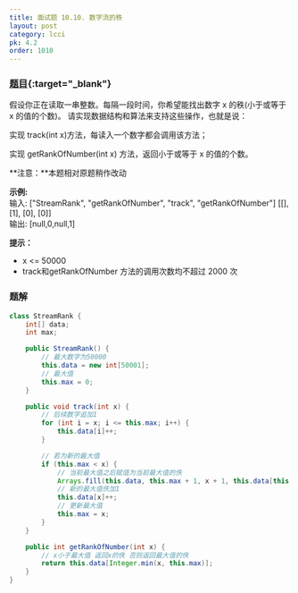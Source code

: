 ```yaml
---
title: 面试题 10.10. 数字流的秩
layout: post
category: lcci
pk: 4.2
order: 1010
---
```


### [题目](https://leetcode-cn.com/rank-from-stream-lcci/){:target="_blank"}

假设你正在读取一串整数。每隔一段时间，你希望能找出数字 x 的秩(小于或等于 x 的值的个数)。
请实现数据结构和算法来支持这些操作，也就是说：

实现 track(int x)方法，每读入一个数字都会调用该方法；

实现 getRankOfNumber(int x) 方法，返回小于或等于 x 的值的个数。

**注意：**本题相对原题稍作改动

**示例:**  
输入: ["StreamRank", "getRankOfNumber", "track", "getRankOfNumber"] [[], [1], [0], [0]]  
输出: [null,0,null,1]

**提示：**
- x <= 50000
- track和getRankOfNumber 方法的调用次数均不超过 2000 次

### 题解

```java
class StreamRank {
    int[] data;
    int max;

    public StreamRank() {
        // 最大数字为50000
        this.data = new int[50001];
        // 最大值
        this.max = 0;
    }

    public void track(int x) {
        // 后续数字追加1
        for (int i = x; i <= this.max; i++) {
            this.data[i]++;
        }

        // 若为新的最大值
        if (this.max < x) {
            // 当前最大值之后赋值为当前最大值的佚
            Arrays.fill(this.data, this.max + 1, x + 1, this.data[this.max]);
            // 新的最大值佚加1
            this.data[x]++;
            // 更新最大值
            this.max = x;
        }
    }

    public int getRankOfNumber(int x) {
        // x小于最大值 返回x的佚 否则返回最大值的佚
        return this.data[Integer.min(x, this.max)];
    }
}
```